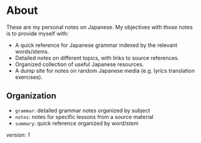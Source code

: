 # About

These are my personal notes on Japanese. My objectives with those notes is to
provide myself with:

- A quick reference for Japanese grammar indexed by the relevant words/stems.
- Detailed notes on different topics, with links to source references.
- Organized collection of useful Japanese resources.
- A dump site for notes on random Japanese media (e.g. lyrics translation exercises).

## Organization

- `grammar`: detailed grammar notes organized by subject
- `notes`: notes for specific lessons from a source material
- `summary`: quick reference organized by word/stem

_version: 1_

